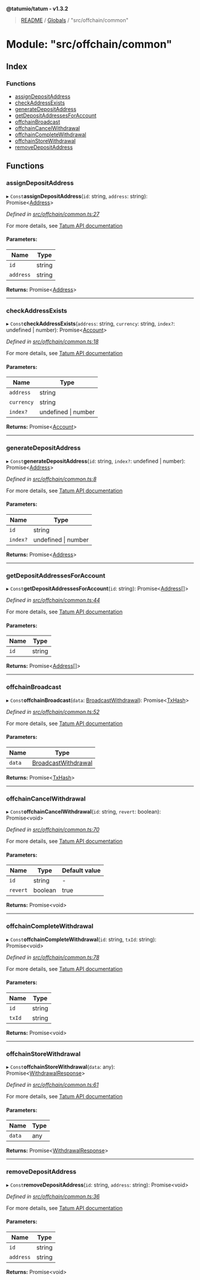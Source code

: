 **@tatumio/tatum - v1.3.2**

> [README](../README.md) / [Globals](../globals.md) / "src/offchain/common"

# Module: "src/offchain/common"

## Index

### Functions

* [assignDepositAddress](_src_offchain_common_.md#assigndepositaddress)
* [checkAddressExists](_src_offchain_common_.md#checkaddressexists)
* [generateDepositAddress](_src_offchain_common_.md#generatedepositaddress)
* [getDepositAddressesForAccount](_src_offchain_common_.md#getdepositaddressesforaccount)
* [offchainBroadcast](_src_offchain_common_.md#offchainbroadcast)
* [offchainCancelWithdrawal](_src_offchain_common_.md#offchaincancelwithdrawal)
* [offchainCompleteWithdrawal](_src_offchain_common_.md#offchaincompletewithdrawal)
* [offchainStoreWithdrawal](_src_offchain_common_.md#offchainstorewithdrawal)
* [removeDepositAddress](_src_offchain_common_.md#removedepositaddress)

## Functions

### assignDepositAddress

▸ `Const`**assignDepositAddress**(`id`: string, `address`: string): Promise\<[Address](../interfaces/_src_model_response_offchain_address_.address.md)>

*Defined in [src/offchain/common.ts:27](https://github.com/tatumio/tatum-js/blob/b9ab1e4/src/offchain/common.ts#L27)*

For more details, see <a href="https://tatum.io/apidoc.html#operation/assignAddress" target="_blank">Tatum API documentation</a>

#### Parameters:

Name | Type |
------ | ------ |
`id` | string |
`address` | string |

**Returns:** Promise\<[Address](../interfaces/_src_model_response_offchain_address_.address.md)>

___

### checkAddressExists

▸ `Const`**checkAddressExists**(`address`: string, `currency`: string, `index?`: undefined \| number): Promise\<[Account](../interfaces/_src_model_response_ledger_account_.account.md)>

*Defined in [src/offchain/common.ts:18](https://github.com/tatumio/tatum-js/blob/b9ab1e4/src/offchain/common.ts#L18)*

For more details, see <a href="https://tatum.io/apidoc.html#operation/addressExists" target="_blank">Tatum API documentation</a>

#### Parameters:

Name | Type |
------ | ------ |
`address` | string |
`currency` | string |
`index?` | undefined \| number |

**Returns:** Promise\<[Account](../interfaces/_src_model_response_ledger_account_.account.md)>

___

### generateDepositAddress

▸ `Const`**generateDepositAddress**(`id`: string, `index?`: undefined \| number): Promise\<[Address](../interfaces/_src_model_response_offchain_address_.address.md)>

*Defined in [src/offchain/common.ts:8](https://github.com/tatumio/tatum-js/blob/b9ab1e4/src/offchain/common.ts#L8)*

For more details, see <a href="https://tatum.io/apidoc.html#operation/generateDepositAddress" target="_blank">Tatum API documentation</a>

#### Parameters:

Name | Type |
------ | ------ |
`id` | string |
`index?` | undefined \| number |

**Returns:** Promise\<[Address](../interfaces/_src_model_response_offchain_address_.address.md)>

___

### getDepositAddressesForAccount

▸ `Const`**getDepositAddressesForAccount**(`id`: string): Promise\<[Address](../interfaces/_src_model_response_offchain_address_.address.md)[]>

*Defined in [src/offchain/common.ts:44](https://github.com/tatumio/tatum-js/blob/b9ab1e4/src/offchain/common.ts#L44)*

For more details, see <a href="https://tatum.io/apidoc.html#operation/getAllDepositAddresses" target="_blank">Tatum API documentation</a>

#### Parameters:

Name | Type |
------ | ------ |
`id` | string |

**Returns:** Promise\<[Address](../interfaces/_src_model_response_offchain_address_.address.md)[]>

___

### offchainBroadcast

▸ `Const`**offchainBroadcast**(`data`: [BroadcastWithdrawal](../interfaces/_src_model_request_broadcastwithdrawal_.broadcastwithdrawal.md)): Promise\<[TxHash](../interfaces/_src_model_response_common_txhash_.txhash.md)>

*Defined in [src/offchain/common.ts:52](https://github.com/tatumio/tatum-js/blob/b9ab1e4/src/offchain/common.ts#L52)*

For more details, see <a href="https://tatum.io/apidoc.html#operation/broadcastBlockchainTransaction" target="_blank">Tatum API documentation</a>

#### Parameters:

Name | Type |
------ | ------ |
`data` | [BroadcastWithdrawal](../interfaces/_src_model_request_broadcastwithdrawal_.broadcastwithdrawal.md) |

**Returns:** Promise\<[TxHash](../interfaces/_src_model_response_common_txhash_.txhash.md)>

___

### offchainCancelWithdrawal

▸ `Const`**offchainCancelWithdrawal**(`id`: string, `revert`: boolean): Promise\<void>

*Defined in [src/offchain/common.ts:70](https://github.com/tatumio/tatum-js/blob/b9ab1e4/src/offchain/common.ts#L70)*

For more details, see <a href="https://tatum.io/apidoc.html#operation/cancelInProgressWithdrawal" target="_blank">Tatum API documentation</a>

#### Parameters:

Name | Type | Default value |
------ | ------ | ------ |
`id` | string | - |
`revert` | boolean | true |

**Returns:** Promise\<void>

___

### offchainCompleteWithdrawal

▸ `Const`**offchainCompleteWithdrawal**(`id`: string, `txId`: string): Promise\<void>

*Defined in [src/offchain/common.ts:78](https://github.com/tatumio/tatum-js/blob/b9ab1e4/src/offchain/common.ts#L78)*

For more details, see <a href="https://tatum.io/apidoc.html#operation/completeWithdrawal" target="_blank">Tatum API documentation</a>

#### Parameters:

Name | Type |
------ | ------ |
`id` | string |
`txId` | string |

**Returns:** Promise\<void>

___

### offchainStoreWithdrawal

▸ `Const`**offchainStoreWithdrawal**(`data`: any): Promise\<[WithdrawalResponse](../interfaces/_src_model_response_offchain_withdrawalresponse_.withdrawalresponse.md)>

*Defined in [src/offchain/common.ts:61](https://github.com/tatumio/tatum-js/blob/b9ab1e4/src/offchain/common.ts#L61)*

For more details, see <a href="https://tatum.io/apidoc.html#operation/storeWithdrawal" target="_blank">Tatum API documentation</a>

#### Parameters:

Name | Type |
------ | ------ |
`data` | any |

**Returns:** Promise\<[WithdrawalResponse](../interfaces/_src_model_response_offchain_withdrawalresponse_.withdrawalresponse.md)>

___

### removeDepositAddress

▸ `Const`**removeDepositAddress**(`id`: string, `address`: string): Promise\<void>

*Defined in [src/offchain/common.ts:36](https://github.com/tatumio/tatum-js/blob/b9ab1e4/src/offchain/common.ts#L36)*

For more details, see <a href="https://tatum.io/apidoc.html#operation/assignAddress" target="_blank">Tatum API documentation</a>

#### Parameters:

Name | Type |
------ | ------ |
`id` | string |
`address` | string |

**Returns:** Promise\<void>
